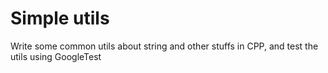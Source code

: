 # Simple utils

Write some common utils about string and other stuffs in CPP, and test the utils using GoogleTest